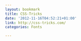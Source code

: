 ```yaml
---
layout: bookmark
title: CSS-Tricks
date: '2012-11-16T04:52:21+01:00'
link: http://css-tricks.com/
categories: Fonts

---
```

